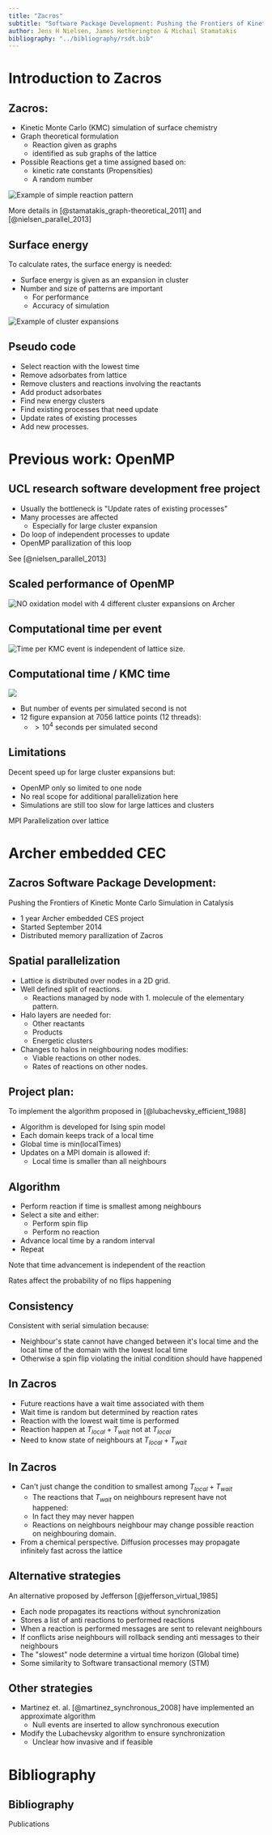 ```yaml
---
title: "Zacros"
subtitle: "Software Package Development: Pushing the Frontiers of Kinetic Monte Carlo Simulation in Catalysis"
author: Jens H Nielsen, James Hetherington & Michail Stamatakis
bibliography: "../bibliography/rsdt.bib"
---
```


Introduction to Zacros
======================

Zacros:
-------

* Kinetic Monte Carlo (KMC) simulation of surface chemistry
* Graph theoretical formulation
    - Reaction given as graphs
    - identified as sub graphs of the lattice
* Possible Reactions get a time assigned based on:
    - kinetic rate constants (Propensities)
    - A random number

![Example of simple reaction pattern](assets/zacrosESCE/reactionCOOCO2.svg)

More details in [@stamatakis_graph-theoretical_2011] and [@nielsen_parallel_2013]

Surface energy
--------------

To calculate rates, the surface energy is needed:

* Surface energy is given as an expansion in cluster
* Number and size of patterns are important
    - For performance
    - Accuracy of simulation

![Example of cluster expansions](assets/zacrosESCE/clusterexpansion.svg)

Pseudo code
-----------

* Select reaction with the lowest time
* Remove adsorbates from lattice
* Remove clusters and reactions involving the reactants
* Add product adsorbates
* Find new energy clusters
* Find existing processes that need update
* Update rates of existing processes
* Add new processes.

Previous work: OpenMP
=====================

UCL research software development free project
----------------------------------------------

* Usually the bottleneck is "Update rates of existing processes"
* Many processes are affected
    - Especially for large cluster expansion
* Do loop of independent processes to update
* OpenMP parallization of this loop

See [@nielsen_parallel_2013]

Scaled performance of OpenMP
----------------------------

![NO oxidation model with 4 different cluster expansions on Archer](assets/zacrosESCE/archer_intelO3_threds_scaling.png)


Computational time per event
----------------------------

![Time per KMC event is independent of lattice size.](assets/zacrosESCE/archer_intelO3_lattice_event_scaling.png)

Computational time / KMC time
---------------------------------

![](assets/zacrosESCE/archer_intelO3_lattice_scaling.png)

* But number of events per simulated second is not
* 12 figure expansion at 7056 lattice points (12 threads):
    - $> 10^4$ seconds per simulated second

Limitations
-----------

Decent speed up for large cluster expansions but:

* OpenMP only so limited to one node
* No real scope for additional parallelization here
* Simulations are still too slow for large lattices and clusters

MPI Parallelization over lattice


Archer embedded CEC
===================

Zacros Software Package Development:
------------------------------------

Pushing the Frontiers of Kinetic Monte Carlo Simulation in Catalysis

* 1 year Archer embedded CES project
* Started September 2014
* Distributed memory parallization of Zacros


Spatial parallelization
-----------------------

* Lattice is distributed over nodes in a 2D grid.
* Well defined split of reactions.
    - Reactions managed by node with 1. molecule of the elementary pattern.
* Halo layers are needed for:
    - Other reactants
    - Products
    - Energetic clusters
* Changes to halos in neighbouring nodes modifies:
    - Viable reactions on other nodes.
    - Rates of reactions on other nodes.


Project plan:
-------------

To implement the algorithm proposed in [@lubachevsky_efficient_1988]

* Algorithm is developed for Ising spin model
* Each domain keeps track of a local time
* Global time is min(localTimes)
* Updates on a MPI domain is allowed if:
    - Local time is smaller than all neighbours

Algorithm
---------

* Perform reaction if time is smallest among neighbours
* Select a site and either:
    - Perform spin flip
    - Perform no reaction
* Advance local time by a random interval
* Repeat


Note that time advancement is independent of the reaction

Rates affect the probability of no flips happening

Consistency
-----------

Consistent with serial simulation because:

* Neighbour's state cannot have changed between it's local time and the local time of the domain with the lowest local time
* Otherwise a spin flip violating the initial condition should have happened



In Zacros
---------


* Future reactions have a wait time associated with them
* Wait time is random but determined by reaction rates
* Reaction with the lowest wait time is performed
* Reaction happen at $T_{local} + T_{wait}$ not at $T_{local}$
* Need to know state of neighbours at $T_{local} + T_{wait}$


In Zacros
---------

* Can't just change the condition to smallest among $T_{local} + T_{wait}$
    - The reactions that $T_{wait}$ on neighbours represent have not happened:
    - In fact they may never happen
    - Reactions on neighbours neighbour may change possible reaction on neighbouring domain.
* From a chemical perspective. Diffusion processes may propagate infinitely fast across the lattice

Alternative strategies
----------------------

An alternative proposed by Jefferson [@jefferson_virtual_1985] 

* Each node propagates its reactions without synchronization
* Stores a list of anti reactions to performed reactions
* When a reaction is performed messages are sent to relevant neighbours
* If conflicts arise neighbours will rollback sending anti messages to their neighbours
* The "slowest" node determine a virtual time horizon (Global time)
* Some similarity to Software transactional memory (STM)

Other strategies
----------------

* Martinez et. al. [@martinez_synchronous_2008] have implemented an approximate algorithm
    - Null events are inserted to allow synchronous execution
* Modify the Lubachevsky algorithm to ensure synchronization
    - Unclear how invasive and if feasible



Bibliography
============

Bibliography
------------

Publications